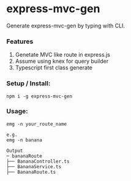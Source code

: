 # express-mvc-gen
Generate express-mvc-gen by typing with CLI.

### Features
1. Genetate MVC like route in express.js  
2. Assume using knex for query builder
3. Typescript first class generate

### Setup / Install:
```
npm i -g express-mvc-gen
```

### Usage:
```
emg -n your_route_name  

e.g.  
emg -n banana  

Output  
─ bananaRoute  
├── BananaController.ts  
├── BananaService.ts  
├── BananaRoute.ts  
```

